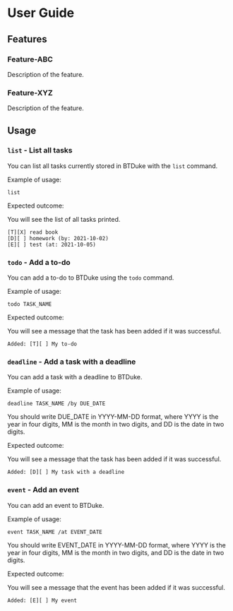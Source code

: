 # User Guide

## Features 

### Feature-ABC

Description of the feature.

### Feature-XYZ

Description of the feature.

## Usage

### `list` - List all tasks

You can list all tasks currently stored in BTDuke with the `list` command.

Example of usage: 

`list`

Expected outcome:

You will see the list of all tasks printed. 

```
[T][X] read book
[D][ ] homework (by: 2021-10-02)
[E][ ] test (at: 2021-10-05)

```

### `todo` - Add a to-do

You can add a to-do to BTDuke using the `todo` command.

Example of usage: 

`todo TASK_NAME`

Expected outcome:

You will see a message that the task has been added if it was successful.

```
Added: [T][ ] My to-do
```

### `deadline` - Add a task with a deadline

You can add a task with a deadline to BTDuke.

Example of usage: 

`deadline TASK_NAME /by DUE_DATE`

You should write DUE_DATE in YYYY-MM-DD format, where YYYY is the year in four digits, MM is the month in two digits, and DD is the date in two digits.

Expected outcome:

You will see a message that the task has been added if it was successful.

```
Added: [D][ ] My task with a deadline
```

### `event` - Add an event

You can add an event to BTDuke. 

Example of usage: 

`event TASK_NAME /at EVENT_DATE`

You should write EVENT_DATE in YYYY-MM-DD format, where YYYY is the year in four digits, MM is the month in two digits, and DD is the date in two digits.

Expected outcome:

You will see a message that the event has been added if it was successful.

```
Added: [E][ ] My event
```
